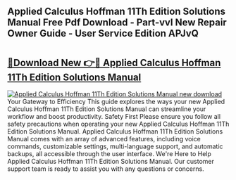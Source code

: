 ## Applied Calculus Hoffman 11Th Edition Solutions Manual Free Pdf Download - Part-vvl New Repair Owner Guide - User Service Edition APJvQ

# <h2><a href="http://bc73450.oget.top/?id=Applied+Calculus+Hoffman+11Th+Edition+Solutions+Manual">🔗Download New 👉🔴 Applied Calculus Hoffman 11Th Edition Solutions Manual</a></h2>

[![Applied Calculus Hoffman 11Th Edition Solutions Manual new download](https://i.imgur.com/5g1atiW.png)](http://bc73450.oget.top/?id=Applied+Calculus+Hoffman+11Th+Edition+Solutions+Manual)
Your Gateway to Efficiency This guide explores the ways your new Applied Calculus Hoffman 11Th Edition Solutions Manual can streamline your workflow and boost productivity. Safety First Please ensure you follow all safety precautions when operating your new Applied Calculus Hoffman 11Th Edition Solutions Manual. Applied Calculus Hoffman 11Th Edition Solutions Manual comes with an array of advanced features, including voice commands, customizable settings, multi-language support, and automatic backups, all accessible through the user interface. We're Here to Help Applied Calculus Hoffman 11Th Edition Solutions Manual. Our customer support team is ready to assist you with any questions or concerns.
